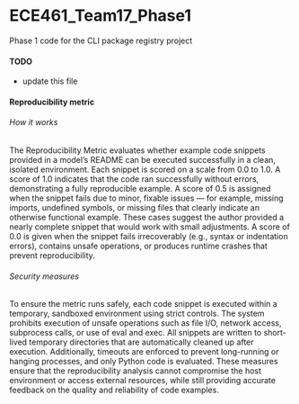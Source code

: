 # ECE461_Team17_Phase1
Phase 1 code for the CLI package registry project

#### TODO 
- update this file

#### Reproducibility metric

###### How it works

The Reproducibility Metric evaluates whether example code snippets provided in a model’s README can be executed successfully in a clean, isolated environment. Each snippet is scored on a scale from 0.0 to 1.0. A score of 1.0 indicates that the code ran successfully without errors, demonstrating a fully reproducible example. A score of 0.5 is assigned when the snippet fails due to minor, fixable issues — for example, missing imports, undefined symbols, or missing files that clearly indicate an otherwise functional example. These cases suggest the author provided a nearly complete snippet that would work with small adjustments. A score of 0.0 is given when the snippet fails irrecoverably (e.g., syntax or indentation errors), contains unsafe operations, or produces runtime crashes that prevent reproducibility.

###### Security measures

To ensure the metric runs safely, each code snippet is executed within a temporary, sandboxed environment using strict controls. The system prohibits execution of unsafe operations such as file I/O, network access, subprocess calls, or use of eval and exec. All snippets are written to short-lived temporary directories that are automatically cleaned up after execution. Additionally, timeouts are enforced to prevent long-running or hanging processes, and only Python code is evaluated. These measures ensure that the reproducibility analysis cannot compromise the host environment or access external resources, while still providing accurate feedback on the quality and reliability of code examples.